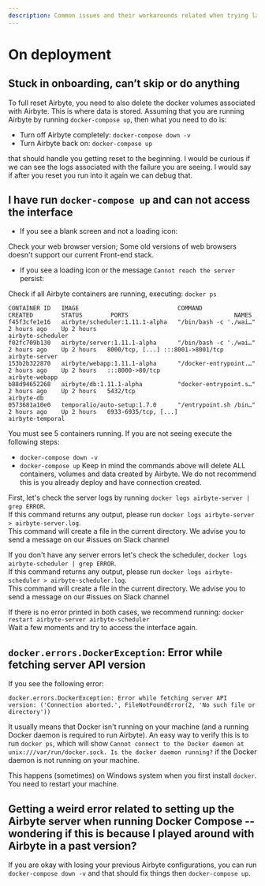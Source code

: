 ```yaml
---
description: Common issues and their workarounds related when trying launch Airbyte
---
```


# On deployment

## Stuck in onboarding, can’t skip or do anything
To full reset Airbyte, you need to also delete the docker volumes associated with Airbyte. This is where data is stored.
Assuming that you are running Airbyte by running `docker-compose up`, then what you need to do is:
* Turn off Airbyte completely: `docker-compose down -v`
* Turn Airbyte back on: `docker-compose up`

that should handle you getting reset to the beginning.
I would be curious if we can see the logs associated with the failure you are seeing. I would say if after you reset you run into it again we can debug that.


## I have run `docker-compose up` and can not access the interface

- If you see a blank screen and not a loading icon:
  
Check your web browser version; Some old versions of web browsers doesn't support our current Front-end stack.

- If you see a loading icon or the message `Cannot reach the server` persist:

Check if all Airbyte containers are running, executing: `docker ps`

```text
CONTAINER ID   IMAGE                            COMMAND                  CREATED        STATUS        PORTS                              NAMES
f45f3cfe1e16   airbyte/scheduler:1.11.1-alpha   "/bin/bash -c './wai…"   2 hours ago    Up 2 hours                                      airbyte-scheduler
f02fc709b130   airbyte/server:1.11.1-alpha      "/bin/bash -c './wai…"   2 hours ago    Up 2 hours   8000/tcp, [...] :::8001->8001/tcp  airbyte-server
153b2b322870   airbyte/webapp:1.11.1-alpha      "/docker-entrypoint.…"   2 hours ago    Up 2 hours   :::8000->80/tcp                    airbyte-webapp
b88d94652268   airbyte/db:1.11.1-alpha          "docker-entrypoint.s…"   2 hours ago    Up 2 hours   5432/tcp                           airbyte-db
0573681a10e0   temporalio/auto-setup:1.7.0      "/entrypoint.sh /bin…"   2 hours ago    Up 2 hours   6933-6935/tcp, [...]               airbyte-temporal
```
You must see 5 containers running. If you are not seeing execute the following steps:
* `docker-compose down -v`
* `docker-compose up`
Keep in mind the commands above will delete ALL containers, volumes and data created by Airbyte.
  We do not recommend this is you already deploy and have connection created.

First, let's check the server logs by running `docker logs airbyte-server | grep ERROR`. <br>
If this command returns any output, please run `docker logs airbyte-server > airbyte-server.log`. <br>
This command will create a file in the current directory. We advise you to send a message on our #issues on Slack channel

If you don't have any server errors let's check the scheduler, `docker logs airbyte-scheduler | grep ERROR`. <br>
If this command returns any output, please run `docker logs airbyte-scheduler > airbyte-scheduler.log`. <br>
This command will create a file in the current directory. We advise you to send a message on our #issues on Slack channel

If there is no error printed in both cases, we recommend running: `docker restart airbyte-server airbyte-scheduler` <br>
Wait a few moments and try to access the interface again.

## `docker.errors.DockerException`: Error while fetching server API version

If you see the following error:

```text
docker.errors.DockerException: Error while fetching server API
version: ('Connection aborted.', FileNotFoundError(2, 'No such file or
directory'))
```

It usually means that Docker isn't running on your machine \(and a running Docker daemon is required to run Airbyte\). An easy way to verify this is to run `docker ps`, which will show `Cannot connect to the Docker daemon at unix:///var/run/docker.sock. Is the docker daemon running?` if the Docker daemon is not running on your machine.

This happens (sometimes) on Windows system when you first install `docker`. You need to restart your machine.


## Getting a weird error related to setting up the Airbyte server when running Docker Compose -- wondering if this is because I played around with Airbyte in a past version?

If you are okay with losing your previous Airbyte configurations, you can run `docker-compose down -v` and that should fix things then `docker-compose up`.
